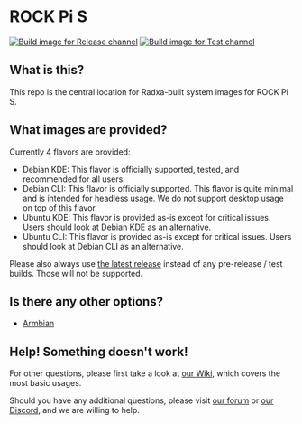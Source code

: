 # ROCK Pi S
[![Build image for Release channel](https://github.com/radxa-build/rock-pi-s/actions/workflows/build.yml/badge.svg)](https://github.com/radxa-build/rock-pi-s/actions/workflows/build.yml) [![Build image for Test channel](https://github.com/radxa-build/rock-pi-s/actions/workflows/test.yml/badge.svg)](https://github.com/radxa-build/rock-pi-s/actions/workflows/test.yml)

## What is this?

This repo is the central location for Radxa-built system images for ROCK Pi S.

## What images are provided?

Currently 4 flavors are provided:

- Debian KDE: This flavor is officially supported, tested, and recommended for all users.
- Debian CLI: This flavor is officially supported. This flavor is quite minimal and is intended for headless usage. We do not support desktop usage on top of this flavor.
- Ubuntu KDE: This flavor is provided as-is except for critical issues. Users should look at Debian KDE as an alternative.
- Ubuntu CLI: This flavor is provided as-is except for critical issues. Users should look at Debian CLI as an alternative.

Please also always use [the latest release](https://github.com/radxa-build/rock-pi-s/releases/latest) instead of any pre-release / test builds. Those will not be supported.

## Is there any other options?

- [Armbian](https://www.armbian.com/rockpi-s/)

## Help! Something doesn't work!

For other questions, please first take a look at [our Wiki](https://wiki.radxa.com/RockpiS), which covers the most basic usages.

Should you have any additional questions, please visit [our forum](https://forum.radxa.com/) or [our Discord](https://rock.sh/go), and we are willing to help.
